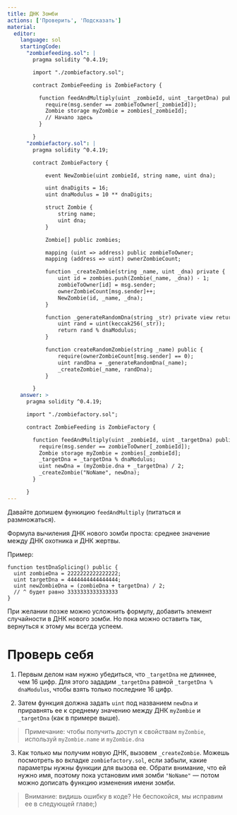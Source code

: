 ```yaml
---
title: ДНК Зомби 
actions: ['Проверить', 'Подсказать']
material:
  editor:
    language: sol
    startingCode:
      "zombiefeeding.sol": |
        pragma solidity ^0.4.19;

        import "./zombiefactory.sol";

        contract ZombieFeeding is ZombieFactory {

          function feedAndMultiply(uint _zombieId, uint _targetDna) public {
            require(msg.sender == zombieToOwner[_zombieId]);
            Zombie storage myZombie = zombies[_zombieId];
            // Начало здесь
          }

        }
      "zombiefactory.sol": |
        pragma solidity ^0.4.19;

        contract ZombieFactory {

            event NewZombie(uint zombieId, string name, uint dna);

            uint dnaDigits = 16;
            uint dnaModulus = 10 ** dnaDigits;

            struct Zombie {
                string name;
                uint dna;
            }

            Zombie[] public zombies;

            mapping (uint => address) public zombieToOwner;
            mapping (address => uint) ownerZombieCount;

            function _createZombie(string _name, uint _dna) private {
                uint id = zombies.push(Zombie(_name, _dna)) - 1;
                zombieToOwner[id] = msg.sender;
                ownerZombieCount[msg.sender]++;
                NewZombie(id, _name, _dna);
            }

            function _generateRandomDna(string _str) private view returns (uint) {
                uint rand = uint(keccak256(_str));
                return rand % dnaModulus;
            }

            function createRandomZombie(string _name) public {
                require(ownerZombieCount[msg.sender] == 0);
                uint randDna = _generateRandomDna(_name);
                _createZombie(_name, randDna);
            }

        }
    answer: >
      pragma solidity ^0.4.19;

      import "./zombiefactory.sol";

      contract ZombieFeeding is ZombieFactory {

        function feedAndMultiply(uint _zombieId, uint _targetDna) public {
          require(msg.sender == zombieToOwner[_zombieId]);
          Zombie storage myZombie = zombies[_zombieId];
          _targetDna = _targetDna % dnaModulus;
          uint newDna = (myZombie.dna + _targetDna) / 2;
          _createZombie("NoName", newDna);
        }

      }
---
```


Давайте допишем функицию `feedAndMultiply` (питаться и размножаться).

Формула вычиления ДНК нового зомби проста: среднее значение между ДНК охотника и ДНК жертвы.

Пример:

```
function testDnaSplicing() public {
  uint zombieDna = 2222222222222222;
  uint targetDna = 4444444444444444;
  uint newZombieDna = (zombieDna + targetDna) / 2;
  // ^ будет равно 3333333333333333
}
```

При желании позже можно усложнить формулу, добавить элемент случайности в ДНК нового зомби. Но пока можно оставить так, вернуться к этому мы всегда успеем.

# Проверь себя

1. Первым делом нам нужно убедиться, что `_targetDna` не длиннее, чем 16 цифр. Для этого зададим `_targetDna` равной `_targetDna % dnaModulus`, чтобы взять только последние 16 цифр.  

2. Затем функция должна задать `uint` под названием `newDna` и приравнять ее к среднему значению между ДНК `myZombie` и `_targetDna` (как в примере выше). 

  > Примечание: чтобы получить доступ к свойствам `myZombie`, используй `myZombie.name` и `myZombie.dna`

3. Как только мы получим новую ДНК, вызовем `_createZombie`. Можешь посмотреть во вкладке `zombiefactory.sol`, если забыли, какие параметры нужны функции для вызова ее. Обрати внимание, что ей нужно имя, поэтому пока установим имя зомби `"NoName"` — потом можно дописать функцию изменения имени зомби.

> Внимание: видишь ошибку в коде? Не беспокойся, мы исправим ее в следующей главе;) 
